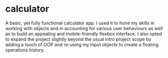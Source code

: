 # calculator
A basic, yet fully functional calculator app. I used it to hone my skills in working with objects and in accounting for various user behaviours as well as to build an appealing and mobile-friendly flexbox interface. I also opted to expand the project slightly beyond the usual intro project scope by adding a touch of OOP and re-using my input objects to create a floating operations history.  